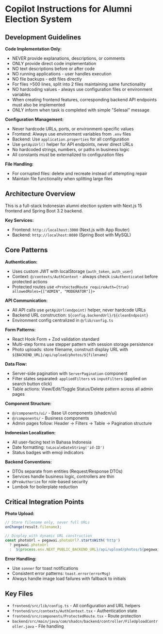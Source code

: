 # Copilot Instructions for Alumni Election System

## Development Guidelines

**Code Implementation Only:**
- NEVER provide explanations, descriptions, or comments
- ONLY provide direct code implementation
- NO text descriptions before or after code
- NO running applications - user handles execution
- NO file backups - edit files directly
- For files >500 lines, split into 2 files maintaining same functionality
- NO hardcoding values - always use configuration files or environment variables
- When creating frontend features, corresponding backend API endpoints must also be implemented
- ONLY inform when task is completed with simple "Selesai" message

**Configuration Management:**
- Never hardcode URLs, ports, or environment-specific values
- Frontend: Always use environment variables from `.env` files
- Backend: Use `application.properties` for all configuration
- Use `getApiUrl()` helper for API endpoints, never direct URLs
- No hardcoded strings, numbers, or paths in business logic
- All constants must be externalized to configuration files

**File Handling:**
- For corrupted files: delete and recreate instead of attempting repair
- Maintain file functionality when splitting large files

## Architecture Overview

This is a full-stack Indonesian alumni election system with Next.js 15 frontend and Spring Boot 3.2 backend.

**Key Services:**
- Frontend: `http://localhost:3000` (Next.js with App Router)
- Backend: `http://localhost:8080` (Spring Boot with MySQL)

## Core Patterns

**Authentication:**
- Uses custom JWT with localStorage (`auth_token`, `auth_user`)
- Context: `@/contexts/AuthContext` - always check `isAuthenticated` before protected actions
- Protected routes use `<ProtectedRoute requireAuth={true} allowedRoles={["ADMIN", "MODERATOR"]}>`

**API Communication:**
- All API calls use `getApiUrl(endpoint)` helper, never hardcode URLs
- Backend URL construction: `${config.backendUrl}/${cleanEndpoint}`
- Environment config centralized in `@/lib/config.ts`

**Form Patterns:**
- React Hook Form + Zod validation standard
- Multi-step forms use stepper pattern with session storage persistence
- Photo uploads: store filename, construct display URL with `${BACKEND_URL}/api/upload/photos/${filename}`

**Data Flow:**
- Server-side pagination with `ServerPagination` component
- Filter states separated: `appliedFilters` vs `inputFilters` (applied on search button click)
- Table actions: View/Edit/Toggle Status/Delete pattern across all admin pages

**Component Structure:**
- `@/components/ui/` - Base UI components (shadcn/ui)
- `@/components/` - Business components
- Admin pages follow: Header → Filters → Table → Pagination structure

**Indonesian Localization:**
- All user-facing text in Bahasa Indonesia
- Date formatting: `toLocaleDateString('id-ID')`
- Status badges with emoji indicators

**Backend Conventions:**
- DTOs separate from entities (Request/Response DTOs)
- Services handle business logic, controllers are thin
- `@PreAuthorize` for role-based security
- Lombok for boilerplate reduction

## Critical Integration Points

**Photo Upload:**
```typescript
// Store filename only, never full URLs
onChange(result.filename);

// Display with dynamic URL construction
const photoUrl = pegawai.photoUrl?.startsWith('http') 
  ? pegawai.photoUrl 
  : `${process.env.NEXT_PUBLIC_BACKEND_URL}/api/upload/photos/${pegawai.photoUrl}`;
```

**Error Handling:**
- Use `sonner` for toast notifications
- Consistent error patterns: `toast.error(errorMsg)`
- Always handle image load failures with fallback to initials

## Key Files

- `frontend/src/lib/config.ts` - All configuration and URL helpers
- `frontend/src/contexts/AuthContext.tsx` - Authentication state
- `frontend/src/components/ProtectedRoute.tsx` - Route protection
- `backend/src/main/java/com/shadcn/backend/controller/FileUploadController.java` - File handling
